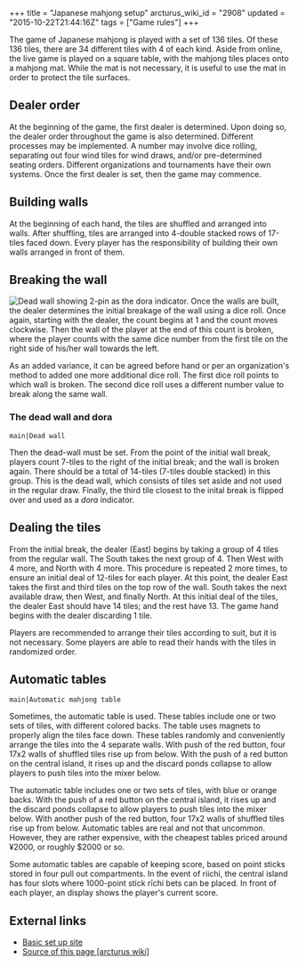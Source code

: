 +++
title = "Japanese mahjong setup"
arcturus_wiki_id = "2908"
updated = "2015-10-22T21:44:16Z"
tags = ["Game rules"]
+++

The game of Japanese mahjong is played with a set of 136 tiles. Of these 136 tiles, there are 34
different tiles with 4 of each kind. Aside from online, the live game is played on a square table,
with the mahjong tiles places onto a mahjong mat. While the mat is not necessary, it is useful to
use the mat in order to protect the tile surfaces.

## Dealer order

At the beginning of the game, the first dealer is determined. Upon doing so, the dealer order
throughout the game is also determined. Different processes may be implemented. A number may involve
dice rolling, separating out four wind tiles for wind draws, and/or pre-determined seating orders.
Different organizations and tournaments have their own systems. Once the first dealer is set, then
the game may commence.

## Building walls

At the beginning of each hand, the tiles are shuffled and arranged into walls. After shuffling,
tiles are arranged into 4-double stacked rows of 17-tiles faced down. Every player has the
responsibility of building their own walls arranged in front of them.

## Breaking the wall

![Dead wall showing 2-pin as the dora indicator.](Dora_and_Wanpai.jpg "Dead wall showing 2-pin as the dora indicator.")
Once the walls are built, the dealer determines the initial breakage of the wall using a dice roll.
Once again, starting with the dealer, the count begins at 1 and the count moves clockwise. Then the
wall of the player at the end of this count is broken, where the player counts with the same dice
number from the first tile on the right side of his/her wall towards the left.

As an added variance, it can be agreed before hand or per an organization's method to added one more
additional dice roll. The first dice roll points to which wall is broken. The second dice roll uses
a different number value to break along the same wall.

### The dead wall and dora

`main|Dead wall`

Then the dead-wall must be set. From the point of the initial wall break, players count 7-tiles to
the right of the initial break; and the wall is broken again. There should be a total of 14-tiles
(7-tiles double stacked) in this group. This is the dead wall, which consists of tiles set aside and
not used in the regular draw. Finally, the third tile closest to the inital break is flipped over
and used as a _dora_ indicator.

## Dealing the tiles

From the initial break, the dealer (East) begins by taking a group of 4 tiles from the regular wall.
The South takes the next group of 4. Then West with 4 more, and North with 4 more. This procedure is
repeated 2 more times, to ensure an initial deal of 12-tiles for each player. At this point, the
dealer East takes the first and third tiles on the top row of the wall. South takes the next
available draw, then West, and finally North. At this initial deal of the tiles, the dealer East
should have 14 tiles; and the rest have 13. The game hand begins with the dealer discarding 1 tile.

Players are recommended to arrange their tiles according to suit, but it is not necessary. Some
players are able to read their hands with the tiles in randomized order.

## Automatic tables

`main|Automatic mahjong table`

Sometimes, the automatic table is used. These tables include one or two sets of tiles, with
different colored backs. The table uses magnets to properly align the tiles face down. These tables
randomly and conveniently arrange the tiles into the 4 separate walls. With push of the red button,
four 17x2 walls of shuffled tiles rise up from below. With the push of a red button on the central
island, it rises up and the discard ponds collapse to allow players to push tiles into the mixer
below.

The automatic table includes one or two sets of tiles, with blue or orange backs. With the push of a
red button on the central island, it rises up and the discard ponds collapse to allow players to
push tiles into the mixer below. With another push of the red button, four 17x2 walls of shuffled
tiles rise up from below. Automatic tables are real and not that uncommon. However, they are rather
expensive, with the cheapest tables priced around ¥2000, or roughly \$2000 or so.

Some automatic tables are capable of keeping score, based on point sticks stored in four pull out
compartments. In the event of riichi, the central island has four slots where 1000-point stick rīchi
bets can be placed. In front of each player, an display shows the player's current score.

## External links

- [Basic set up site](http://www.japanesemahjong.com)
- [Source of this page [arcturus wiki]](http://arcturus.su/wiki/Japanese_mahjong_setup)
